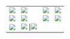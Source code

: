 <table><tbody>
<tr><td> <a href="woodfiresodafire/1.html"><img src="http://firedpot.com/images/woodfiresodafire/20110518-dtekff42nr9mgg66j824y9knb1.jpg" /></a></td><td><a href="woodfiresodafire/2.html"><img src="http://firedpot.com/images/woodfiresodafire/20110518-ekqgfekbsichq5ijswim26x78x.jpg" /></a></td><td><a href="woodfiresodafire/3.html"><img src="../../images/woodfiresodafire/20110518-ge18rp74yrr32n9td5xyxfpf97.jpg" /></a></td><td><a href="woodfiresodafire/4.html"><img src="../../images/woodfiresodafire/20110518-e12u1bhhp4pbattas1x3c73fg3.jpg" /></a> </td></tr>
<tr><td> <a href="woodfiresodafire/5.html"><img src="http://firedpot.com/images/woodfiresodafire/20110518-mc6nm7hafqu5stfsay1qq7ipuy.jpg" /></a></td><td><a href="woodfiresodafire/6.html"><img src="http://firedpot.com/images/woodfiresodafire/20110518-c8t1axa6mtuysqq1q5d9m6hbmw.jpg" /></a></td><td><a href="woodfiresodafire/7.html"><img src="../../images/woodfiresodafire/20110518-csieb4hbhgfjgwjnwrffmrrufh.jpg" /></a></td><td><a href="woodfiresodafire/8.html"><img src="../../images/woodfiresodafire/20110518-fmddsrrgmbsi9gyrqanrm4nixm.jpg" /></a> </td></tr>
<tr><td> <a href="woodfiresodafire/9.html"><img src="http://firedpot.com/images/woodfiresodafire/20110518-p11wcsbtkg1tra5f6hcg4yga99.jpg" /></a></td><td><a href="woodfiresodafire/10.html"><img src="http://firedpot.com/images/woodfiresodafire/20110518-ey4gbg79hsw8mmibft83i69xwm.jpg" /></a> |<a href="woodfiresodafire/11.html"><img src="../../images/woodfiresodafire/20110518-qxuxjeaxju4xbmamx7434pt9pa.jpg" /></a> </td><td> </td></tr>
</tbody></table>